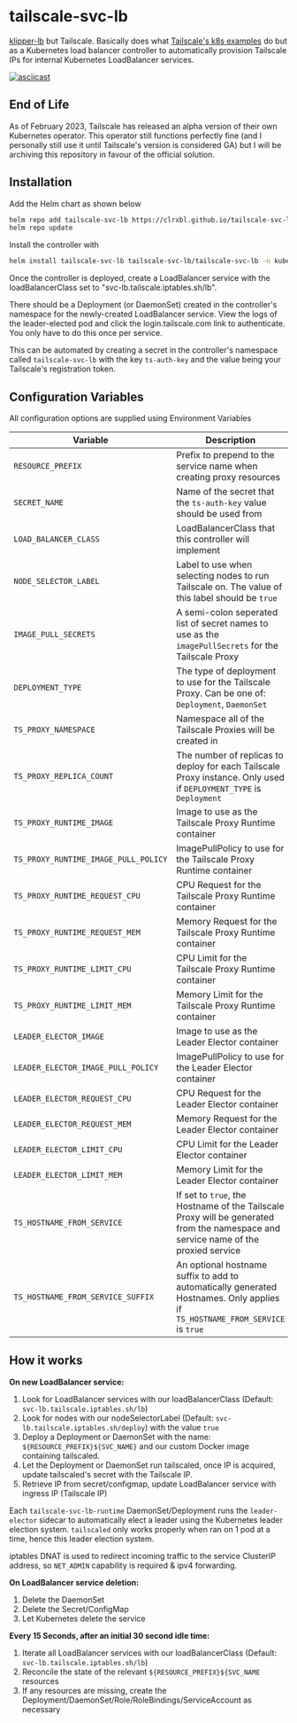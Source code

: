 # tailscale-svc-lb

[klipper-lb](https://github.com/k3s-io/klipper-lb) but Tailscale.
Basically does what [Tailscale's k8s examples](https://github.com/tailscale/tailscale/tree/main/docs/k8s) do but as a Kubernetes load balancer controller to automatically provision Tailscale IPs for internal Kubernetes LoadBalancer services.

[![asciicast](https://asciinema.org/a/smlS1PDekgvJBDuClsz9huMJy.svg)](https://asciinema.org/a/smlS1PDekgvJBDuClsz9huMJy)

## End of Life

As of February 2023, Tailscale has released an alpha version of their own Kubernetes operator.
This operator still functions perfectly fine (and I personally still use it until Tailscale's version is considered GA) but I will be archiving this repository in favour of the official solution.

## Installation

Add the Helm chart as shown below

```bash
helm repo add tailscale-svc-lb https://clrxbl.github.io/tailscale-svc-lb/
helm repo update
```

Install the controller with
```bash
helm install tailscale-svc-lb tailscale-svc-lb/tailscale-svc-lb -n kube-system
```

Once the controller is deployed, create a LoadBalancer service with the loadBalancerClass set to "svc-lb.tailscale.iptables.sh/lb".

There should be a Deployment (or DaemonSet) created in the controller's namespace for the newly-created LoadBalancer service. View the logs of the leader-elected pod and click the login.tailscale.com link to authenticate. You only have to do this once per service.

This can be automated by creating a secret in the controller's namespace called `tailscale-svc-lb` with the key `ts-auth-key` and the value being your Tailscale's registration token.

## Configuration Variables

All configuration options are supplied using Environment Variables

| Variable                             | Description                                                                                                                        | Default                                        |
|--------------------------------------|------------------------------------------------------------------------------------------------------------------------------------|------------------------------------------------|
| `RESOURCE_PREFIX`                    | Prefix to prepend to the service name when creating proxy resources                                                                | `ts-`                                          |
| `SECRET_NAME`                        | Name of the secret that the `ts-auth-key` value should be used from                                                                | `tailscale-svc-lb`                             |
| `LOAD_BALANCER_CLASS`                | LoadBalancerClass that this controller will implement                                                                              | `svc-lb.tailscale.iptables.sh/lb`              |
| `NODE_SELECTOR_LABEL`                | Label to use when selecting nodes to run Tailscale on. The value of this label should be `true`                                    | None                                           |
| `IMAGE_PULL_SECRETS`                 | A semi-colon seperated list of secret names to use as the `imagePullSecrets` for the Tailscale Proxy                               | None                                           |
| `DEPLOYMENT_TYPE`                    | The type of deployment to use for the Tailscale Proxy. Can be one of: `Deployment`, `DaemonSet`                                    | `Deployment`                                   |
| `TS_PROXY_NAMESPACE`                 | Namespace all of the Tailscale Proxies will be created in                                                                          | `default`                                      |
| `TS_PROXY_REPLICA_COUNT`             | The number of replicas to deploy for each Tailscale Proxy instance. Only used if `DEPLOYMENT_TYPE` is `Deployment`                 | `1`                                            |
| `TS_PROXY_RUNTIME_IMAGE`             | Image to use as the Tailscale Proxy Runtime container                                                                              | `clrxbl/tailscale-svc-lb-runtime:latest`       |
| `TS_PROXY_RUNTIME_IMAGE_PULL_POLICY` | ImagePullPolicy to use for the Tailscale Proxy Runtime container                                                                   | `IfNotPresent`                                 |
| `TS_PROXY_RUNTIME_REQUEST_CPU`       | CPU Request for the Tailscale Proxy Runtime container                                                                              | None                                           |
| `TS_PROXY_RUNTIME_REQUEST_MEM`       | Memory Request for the Tailscale Proxy Runtime container                                                                           | None                                           |
| `TS_PROXY_RUNTIME_LIMIT_CPU`         | CPU Limit for the Tailscale Proxy Runtime container                                                                                | None                                           |
| `TS_PROXY_RUNTIME_LIMIT_MEM`         | Memory Limit for the Tailscale Proxy Runtime container                                                                             | None                                           |
| `LEADER_ELECTOR_IMAGE`               | Image to use as the Leader Elector container                                                                                       | `gcr.io/google_containers/leader-elector: 0.5` |
| `LEADER_ELECTOR_IMAGE_PULL_POLICY`   | ImagePullPolicy to use for the Leader Elector container                                                                            | `IfNotPresent`                                 |
| `LEADER_ELECTOR_REQUEST_CPU`         | CPU Request for the Leader Elector container                                                                                       | None                                           |
| `LEADER_ELECTOR_REQUEST_MEM`         | Memory Request for the Leader Elector container                                                                                    | None                                           |
| `LEADER_ELECTOR_LIMIT_CPU`           | CPU Limit for the Leader Elector container                                                                                         | None                                           |
| `LEADER_ELECTOR_LIMIT_MEM`           | Memory Limit for the Leader Elector container                                                                                      | None                                           |
| `TS_HOSTNAME_FROM_SERVICE`           | If set to `true`, the Hostname of the Tailscale Proxy will be generated from the namespace and service name of the proxied service | `false`                                        |
| `TS_HOSTNAME_FROM_SERVICE_SUFFIX`    | An optional hostname suffix to add to automatically generated Hostnames. Only applies if `TS_HOSTNAME_FROM_SERVICE` is `true`      | None                                           |

## How it works

**On new LoadBalancer service:**
1. Look for LoadBalancer services with our loadBalancerClass (Default: `svc-lb.tailscale.iptables.sh/lb`)
2. Look for nodes with our nodeSelectorLabel (Default: `svc-lb.tailscale.iptables.sh/deploy`) with the value `true`
3. Deploy a Deployment or DaemonSet with the name: `${RESOURCE_PREFIX}${SVC_NAME}` and our custom Docker image containing tailscaled.
4. Let the Deployment or DaemonSet run tailscaled, once IP is acquired, update tailscaled's secret with the Tailscale IP.
5. Retrieve IP from secret/configmap, update LoadBalancer service with ingress IP (Tailscale IP)

Each `tailscale-svc-lb-runtime` DaemonSet/Deployment runs the `leader-elector` sidecar to automatically elect a leader using the Kubernetes leader election system.  `tailscaled` only works properly when ran on 1 pod at a time, hence this leader election system.

iptables DNAT is used to redirect incoming traffic to the service ClusterIP address, so `NET_ADMIN` capability is required & ipv4 forwarding.

**On LoadBalancer service deletion:**
1. Delete the DaemonSet
2. Delete the Secret/ConfigMap
3. Let Kubernetes delete the service

**Every 15 Seconds, after an initial 30 second idle time:**
1. Iterate all LoadBalancer services with our loadBalancerClass (Default: `svc-lb.tailscale.iptables.sh/lb`)
2. Reconcile the state of the relevant `${RESOURCE_PREFIX}${SVC_NAME` resources
3. If any resources are missing, create the Deployment/DaemonSet/Role/RoleBindings/ServiceAccount as necessary